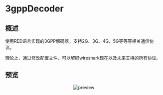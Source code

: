 3gppDecoder
=====

## 概述

使用RED语言实现的3GPP解码器，支持2G、3G、4G、5G等等等相关通信协议。

理论上，通过修改配置文件，可以解码wireshark现在以及未来支持的所有协议。

## 预览

<div align=center>
  <img src='https://github.com/konglinglong/3gppDecoder/blob/master/%E7%95%8C%E9%9D%A2.png' alt='preview' />
</div>

